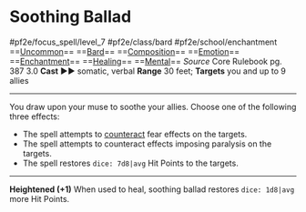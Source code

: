 # Soothing Ballad
#pf2e/focus_spell/level_7 #pf2e/class/bard #pf2e/school/enchantment 
==[Uncommon](rules/traits/uncommon.md)== ==[Bard](rules/traits/bard.md)== ==[Composition](rules/traits/composition.md)== ==[Emotion](rules/traits/emotion.md)== ==[Enchantment](rules/traits/enchantment.md)== ==[Healing](rules/traits/healing.md)== ==[Mental](rules/traits/mental.md)==
*Source* Core Rulebook pg. 387 3.0
**Cast** ►► somatic, verbal
**Range** 30 feet; **Targets** you and up to 9 allies

---
You draw upon your muse to soothe your allies. Choose one of the following three effects:
- The spell attempts to [counteract](rules/Counteracting.md) fear effects on the targets.
- The spell attempts to counteract effects imposing paralysis on the targets.
- The spell restores `dice: 7d8|avg` Hit Points to the targets.

<hr>

**Heightened (+1)** When used to heal, soothing ballad restores `dice: 1d8|avg` more Hit Points.